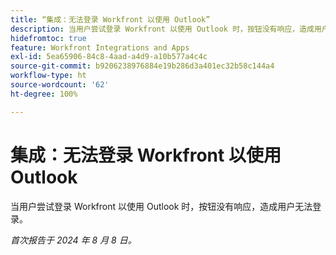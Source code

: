 ```yaml
---
title: “集成：无法登录 Workfront 以使用 Outlook”
description: 当用户尝试登录 Workfront 以使用 Outlook 时，按钮没有响应，造成用户无法登录。
hidefromtoc: true
feature: Workfront Integrations and Apps
exl-id: 5ea65906-84c8-4aad-a4d9-a10b577a4c4c
source-git-commit: b9206238976884e19b286d3a401ec32b58c144a4
workflow-type: ht
source-wordcount: '62'
ht-degree: 100%

---
```


# 集成：无法登录 Workfront 以使用 Outlook

当用户尝试登录 Workfront 以使用 Outlook 时，按钮没有响应，造成用户无法登录。

_首次报告于 2024 年 8 月 8 日。_
